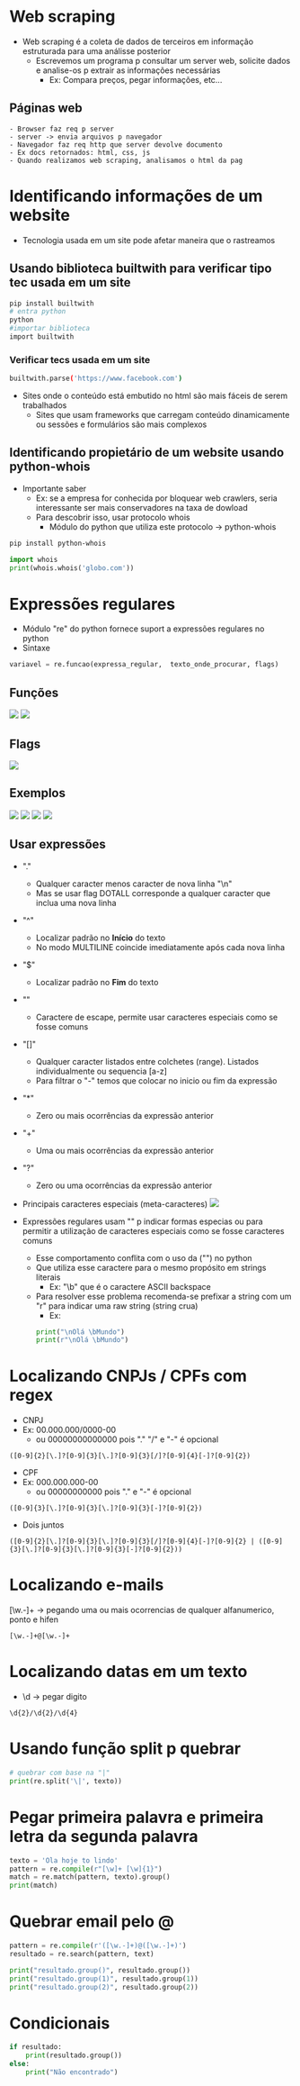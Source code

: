 # Web scraping 
- Web scraping é a coleta de dados de terceiros em informação estruturada para uma análisse posterior
    - Escrevemos um programa p consultar um server web, solicite dados e analise-os p extrair as informações necessárias
        - Ex: Compara preços, pegar informações, etc...
## Páginas web
    - Browser faz req p server
    - server -> envia arquivos p navegador
    - Navegador faz req http que server devolve documento
    - Ex docs retornados: html, css, js
    - Quando realizamos web scraping, analisamos o html da pag

# Identificando informações de um website
- Tecnologia usada em um site pode afetar maneira que o rastreamos
## Usando biblioteca builtwith para verificar tipo tec usada em um site
```sh
pip install builtwith
# entra python
python
#importar biblioteca
import builtwith
```

### Verificar tecs usada em um site
```sh
builtwith.parse('https://www.facebook.com')
```

- Sites onde o conteúdo está embutido no html são mais fáceis de serem trabalhados
    - Sites que usam frameworks que carregam conteúdo dinamicamente ou sessões e formulários são mais complexos
## Identificando propietário de um website usando python-whois
- Importante saber
    - Ex: se a empresa for conhecida por bloquear web crawlers, seria interessante ser mais conservadores na taxa de dowload
    - Para descobrir isso, usar protocolo whois
        - Módulo do python que utiliza este protocolo -> python-whois
```sh
pip install python-whois
```
```py
import whois
print(whois.whois('globo.com'))
```

# Expressões regulares
- Módulo "re" do python fornece suport a expressões regulares no python 
- Sintaxe
```py
variavel = re.funcao(expressa_regular,  texto_onde_procurar, flags)
```

## Funções
<img src="imgs/re_funcoes.png" />
<img src="imgs/funcoes2.png" />

## Flags
<img src="imgs/flags.png" />

## Exemplos
<img src="imgs/somente_num.png" />
<img src="imgs/ex_dias_semana.png" />
<img src="imgs/ignore_case.png" />
<img src="imgs/usando_ponto.png" />

## Usar expressões
- "."
    - Qualquer caracter menos caracter de nova linha "\n"
    - Mas se usar flag DOTALL corresponde a qualquer caracter que inclua uma nova linha

- "^"
    - Localizar padrão no **Início** do texto
    - No modo MULTILINE coincide imediatamente após cada nova linha

- "$"
    - Localizar padrão no **Fim** do texto

- "\"
    - Caractere de escape, permite usar caracteres especiais como se fosse comuns

- "[]"
    - Qualquer caracter listados entre colchetes (range). Listados individualmente ou sequencia [a-z]
    - Para filtrar o "-" temos que colocar no inicio ou fim da expressão

- "*"
    - Zero ou mais ocorrências da expressão anterior

- "+"
    - Uma ou mais ocorrências da expressão anterior

- "?"
    - Zero ou uma ocorrências da expressão anterior

- Principais caracteres especiais (meta-caracteres)
    <img src="imgs/caracteres-especiais.png" />
- Expressões regulares usam "\" p indicar formas especias ou para permitir a utilização de caracteres especiais como se fosse caracteres comuns
    - Esse comportamento conflita com o uso da ("\") no python
    - Que utiliza esse caractere para o mesmo propósito em strings literais
        - Ex: "\b" que é o caractere ASCII backspace
    - Para resolver esse problema recomenda-se prefixar a string com um "r" para indicar uma raw string (string crua)
        - Ex: 
        ```py
        print("\nOlá \bMundo")
        print(r"\nOlá \bMundo")
        ```
# Localizando CNPJs / CPFs com regex
- CNPJ
- Ex: 00.000.000/0000-00 
    - ou 00000000000000 pois "." "/" e "-" é opcional
```
([0-9]{2}[\.]?[0-9]{3}[\.]?[0-9]{3}[/]?[0-9]{4}[-]?[0-9]{2})
```
- CPF
- Ex: 000.000.000-00
    - ou 00000000000 pois "." e "-" é opcional
```
([0-9]{3}[\.]?[0-9]{3}[\.]?[0-9]{3}[-]?[0-9]{2})
```

- Dois juntos
```
([0-9]{2}[\.]?[0-9]{3}[\.]?[0-9]{3}[/]?[0-9]{4}[-]?[0-9]{2} | ([0-9]{3}[\.]?[0-9]{3}[\.]?[0-9]{3}[-]?[0-9]{2}))
```

# Localizando e-mails
[\w.-]+ -> pegando uma ou mais ocorrencias de qualquer alfanumerico, ponto e hifen
```
[\w.-]+@[\w.-]+
```

# Localizando datas em um texto
- \d -> pegar digito
```
\d{2}/\d{2}/\d{4}
```

# Usando função split p quebrar 
```py
# quebrar com base na "|"
print(re.split('\|', texto))
```

# Pegar primeira palavra e primeira letra da segunda palavra
```py
texto = 'Ola hoje to lindo'
pattern = re.compile(r"[\w]+ [\w]{1}")
match = re.match(pattern, texto).group()
print(match)
```

# Quebrar email pelo @
```py
pattern = re.compile(r'([\w.-]+)@([\w.-]+)')
resultado = re.search(pattern, text)

print("resultado.group()", resultado.group())
print("resultado.group(1)", resultado.group(1))
print("resultado.group(2)", resultado.group(2))
```
# Condicionais
```py
if resultado:
    print(resultado.group())
else:
    print("Não encontrado")
```

